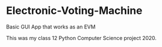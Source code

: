 # Electronic-Voting-Machine
Basic GUI App that works as an EVM


This was my class 12 Python Computer Science project 2020.
